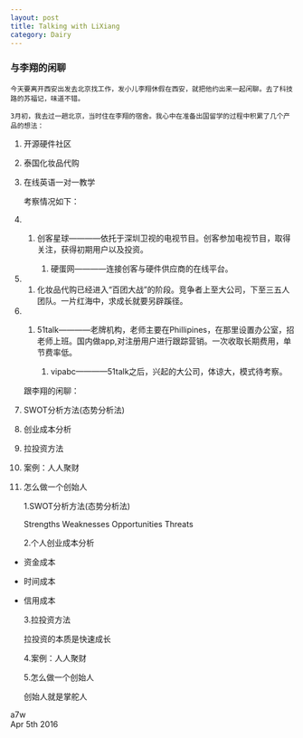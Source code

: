 ```yaml
---
layout: post
title: Talking with LiXiang
category: Dairy
---
```

### 与李翔的闲聊 ###

    今天要离开西安出发去北京找工作，发小儿李翔休假在西安，就把他约出来一起闲聊。去了科技路的苏福记，味道不错。

    3月初，我去过一趟北京，当时住在李翔的宿舍。我心中在准备出国留学的过程中积累了几个产品的想法：

1.    开源硬件社区

2.    泰国化妆品代购

3.    在线英语一对一教学

       考察情况如下：

4.    1.    创客星球————依托于深圳卫视的电视节目。创客参加电视节目，取得关注，获得初期用户以及投资。

            1.    硬蛋网————连接创客与硬件供应商的在线平台。

5.    1.    化妆品代购已经进入“百团大战”的阶段。竞争者上至大公司，下至三五人团队。一片红海中，求成长就要另辟蹊径。

6.    1.    51talk————老牌机构，老师主要在Phillipines，在那里设置办公室，招老师上班。国内做app,对注册用户进行跟踪营销。一次收取长期费用，单节费率低。

            1.    vipabc————51talk之后，兴起的大公司，体谅大，模式待考察。

       跟李翔的闲聊：

7.    SWOT分析方法(态势分析法)

8.    创业成本分析

9.    拉投资方法

10.    案例：人人聚财

11.    怎么做一个创始人    

        1.SWOT分析方法(态势分析法)

        Strengths Weaknesses Opportunities Threats

        2.个人创业成本分析

*    资金成本

*    时间成本

*    信用成本

       3.拉投资方法

       拉投资的本质是快速成长

       4.案例：人人聚财   

       5.怎么做一个创始人

       创始人就是掌舵人

       

a7w    
Apr 5th 2016        